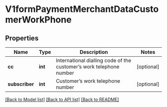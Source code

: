 # V1formPaymentMerchantDataCustomerWorkPhone

## Properties
Name | Type | Description | Notes
------------ | ------------- | ------------- | -------------
**cc** | **int** | International dialling code of the customer’s work telephone number | [optional] 
**subscriber** | **int** | Customer’s work telephone number | [optional] 

[[Back to Model list]](../README.md#documentation-for-models) [[Back to API list]](../README.md#documentation-for-api-endpoints) [[Back to README]](../README.md)

